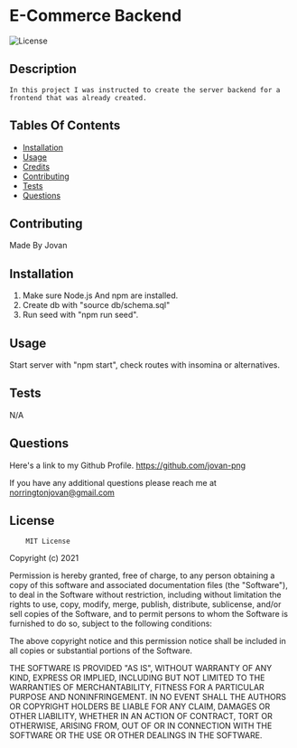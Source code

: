 # E-Commerce Backend

![License](https://img.shields.io/badge/MIT-blue)

## Description

    In this project I was instructed to create the server backend for a frontend that was already created.

## Tables Of Contents

- [Installation](#installation)
- [Usage](#usage)
- [Credits](#credits)
- [Contributing](#Contributing)
- [Tests](#Tests)
- [Questions](#Questions)

## Contributing

Made By Jovan

## Installation

1. Make sure Node.js And npm are installed. 
2. Create db with "source db/schema.sql" 
3. Run seed with "npm run seed".

## Usage

Start server with "npm start", check routes with insomina or alternatives.

## Tests

N/A

## Questions

Here's a link to my Github Profile.
https://github.com/jovan-png

If you have any additional questions please reach me at
norringtonjovan@gmail.com

## License

        MIT License

Copyright (c) 2021

Permission is hereby granted, free of charge, to any person obtaining a copy
of this software and associated documentation files (the "Software"), to deal
in the Software without restriction, including without limitation the rights
to use, copy, modify, merge, publish, distribute, sublicense, and/or sell
copies of the Software, and to permit persons to whom the Software is
furnished to do so, subject to the following conditions:

The above copyright notice and this permission notice shall be included in all
copies or substantial portions of the Software.

THE SOFTWARE IS PROVIDED "AS IS", WITHOUT WARRANTY OF ANY KIND, EXPRESS OR
IMPLIED, INCLUDING BUT NOT LIMITED TO THE WARRANTIES OF MERCHANTABILITY,
FITNESS FOR A PARTICULAR PURPOSE AND NONINFRINGEMENT. IN NO EVENT SHALL THE
AUTHORS OR COPYRIGHT HOLDERS BE LIABLE FOR ANY CLAIM, DAMAGES OR OTHER
LIABILITY, WHETHER IN AN ACTION OF CONTRACT, TORT OR OTHERWISE, ARISING FROM,
OUT OF OR IN CONNECTION WITH THE SOFTWARE OR THE USE OR OTHER DEALINGS IN THE
SOFTWARE.
